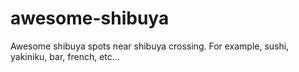 # awesome-shibuya
Awesome shibuya spots near shibuya crossing. For example, sushi, yakiniku, bar, french, etc...
